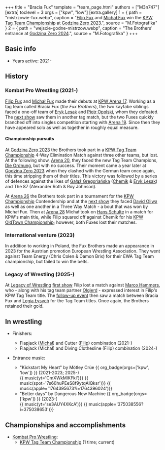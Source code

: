 +++
title = "Bracia Fux"
template = "team_page.html"
authors = ["M3n747"]
[extra]
toclevel = 3
orgs = ["kpw", "low"]
[extra.gallery]
1 = { path = "mistrzowie-fux.webp", caption = "[Filip Fux](@/w/filip-fux.md) and [Michał Fux](@/w/michal-fux.md) win the [KPW Tag Team Championship](@/c/kpw-tag-team-championship.md) at [Godzina Zero 2023](@/e/kpw/2023-08-18-kpw-godzina-zero-2023.md).", source = "M.Fotografika" }
2 = { path = "wejscie-godne-mistrzow.webp", caption = "The Brothers' entrance at [Godzina Zero 2024](@/e/kpw/2024-09-07-kpw-godzina-zero-2024.md).", source = "M.Fotografika" }
+++

## Basic info

* Years active: 2021-

## History

### Kombat Pro Wrestling (2021-)

[Filip Fux](@/w/filip-fux.md) and [Michał Fux](@/w/michal-fux.md) made their debuts at [KPW Arena 17](@/e/kpw/2021-08-21-kpw-arena-17.md). Working as a tag team called Bracia Fux (_the Fux Brothers_), the two kayfabe siblings faced a one-off team of [Eryk Lesak](@/w/eryk-lesak.md) and [Piotr Opolski](@/w/piotr-opolski.md), whom they defeated. The [next show](@/e/kpw/2022-03-18-kpw-arena-18.md) saw them in another tag match, but the two Fuxes quickly branched off into singles competition starting with [Arena 19](@/e/kpw/2022-06-10-kpw-arena-19.md). Since then they have appeared solo as well as together in roughly equal measure.

#### Championship pursuits

At [Godzina Zero 2023](@/e/kpw/2023-08-18-kpw-godzina-zero-2023.md) the Brothers took part in a [KPW Tag Team Championship](@/c/kpw-tag-team-championship.md) 4-Way Elimination Match against three other teams, but lost. At the following show, [Arena 20](@/e/kpw/2022-12-16-kpw-arena-20.md), they faced the new Tag Team Champions, [Die Ordnung](@/tt/die-ordnung.md), but with no success. Their moment came a year later at [Godzina Zero 2023](@/e/kpw/2023-08-18-kpw-godzina-zero-2023.md) when they clashed with the German team once again, this time stripping them of their titles. This victory was followed by a series of defences against the likes of [Gałąź Gregoriańska](@/tt/galaz-gregorianska.md) ([Chemik](@/w/chemik.md) & [Eryk Lesak](@/w/eryk-lesak.md)) and The 87 (Alexander Roth & Roy Johnson).

At [Arena 26](@/e/kpw/2024-11-15-kpw-arena-26.md) the Brothers took part in a tournament for the [KPW Championship](@/c/kpw-championship.md) Contendership and at the [next show](@/e/kpw/2025-01-24-kpw-arena-27.md) they faced [David Oliwa](@/w/david-oliwa.md) as well as one another in a Three Way Match - a bout that was won by Michał Fux. Then at [Arena 28](@/e/kpw/2025-04-11-kpw-arena-28.md) Michał took on [Hans Schulte](@/w/hans-schulte.md) in a match for KPW's main title, while Filip squared off against Chemik for his [KPW OldTown Championship](@/c/kpw-old-town-championship.md); however, both Fuxes lost their matches.

### International venture (2023)

In addition to working in Poland, the Fux Brothers made an appearance in 2023 for the Austrian promotion European Wrestling Association. They went against Team Energy (Chris Colen & Damon Brix) for their EWA Tag Team championship, but failed to win the belts. 

### Legacy of Wrestling (2025-)

At [Legacy of Wrestling](@/o/low.md) [first show](@/e/low/2024-12-01-low-1.md) Filip lost a match against [Marco Hammers](@/w/marco-hammers.md), who - along with his tag team partner [Olgierd](@/w/olgierd.md) - expressed interest in Filip's KPW Tag Team title. The [follow-up event](@/e/low/2025-04-06-low-2.md) then saw a match between Bracia Fux and [Legia Łysych](@/tt/legia-lysych.md) for the Tag Team titles. Once again, the Brothers retained their gold.

## In wrestling

* Finishers:
  - Flapjack ([Michał](@/w/michal-fux.md)) and Cutter ([Filip](@/filip-fux.md)) combination (2021-)
  - Flapjack (Michał) and Diving Clothesline (Filip) combination (2024-)
 
* Entrance music:
  - "Kickstart My Heart" by Mötley Crüe
 {{ org_badge(orgs=['kpw', 'low']) }} (2021-2023; 2025-) <br>
 {{ music(yt='CmXWkMlKFkI')}}
 {{ music(spot='7s60huPEeS8f9ytqAlQksr')}}
 {{ music(apple='1764395673?i=1764396024')}}
  - "Better days" by Dangerous New Machine
 {{ org_badge(orgs=['kpw']) }} (2023-)<br>
 {{ music(yt='se3AUY4XKcA')}}
 {{ music(apple='375038556?i=375038653')}}

## Championships and accomplishments

* [Kombat Pro Wrestling](@/o/kpw.md):
  - [KPW Tag Team Championship](@/c/kpw-tag-team-championship.md) (1 time; current) 
